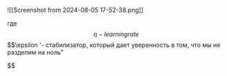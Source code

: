 ![[Screenshot from 2024-08-05 17-52-38.png]]

где $$
\eta - learning rate
$$
$$\epsilon \'- стабилизатор, который дает уверенность в том, что мы не разделим на ноль"

$$
